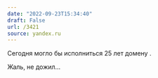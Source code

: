 ```yaml
---
date: "2022-09-23T15:34:40"
draft: False
url: /3421
source: yandex.ru
---
```


Сегодня могло бы исполниться 25 лет домену . 

Жаль, не дожил…
